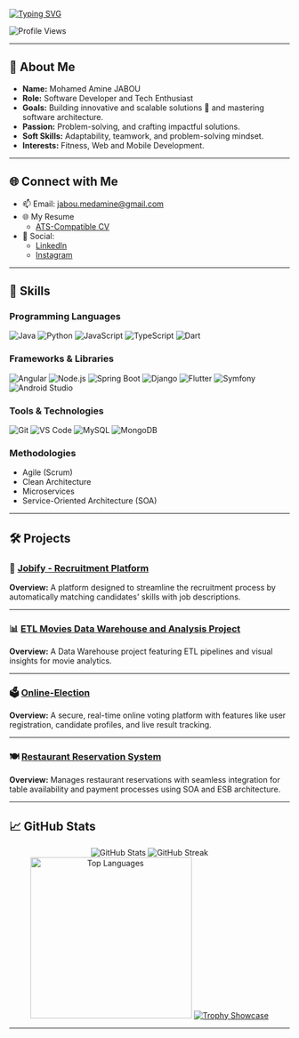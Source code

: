 <a href="https://git.io/typing-svg"><img src="https://readme-typing-svg.demolab.com?font=Fira+Code&weight=700&size=28&duration=2500&pause=1200&color=82D1FF&center=true&vCenter=true&width=800&lines=Hello%F0%9F%91%8B%2C+I'm+Mohamed+Amine+JABOU;" alt="Typing SVG" /></a>

<p align="left">
    <img src="https://komarev.com/ghpvc/?username=MeDjb10&label=Profile%20views&color=82D1F0&style=for-the-badge" alt="Profile Views" />
</p>

---

## 👋 About Me
- **Name:** Mohamed Amine JABOU
- **Role:** Software Developer and Tech Enthusiast
- **Goals:** Building innovative and scalable solutions 🚀 and mastering software architecture.
- **Passion:** Problem-solving, and crafting impactful solutions.
- **Soft Skills:** Adaptability, teamwork, and problem-solving mindset.
- **Interests:** Fitness, Web and Mobile Development.

---

## 🌐 Connect with Me
- 📫 Email: [jabou.medamine@gmail.com](mailto:jabou.medamine@gmail.com)
- 🌐 My Resume
    - [ATS-Compatible CV](https://github.com/MeDjb10/MeDjb10/blob/main/JabouMohamedAmine-PFE-CV.pdf)
- 📱 Social:
  - [LinkedIn](https://www.linkedin.com/in/mohamed-amine-jabou-7b1980337/)
  - [Instagram](https://www.instagram.com/medaminejb_03/)

---

## 🔧 Skills

### Programming Languages
![Java](https://img.shields.io/badge/Java-FF4500?style=for-the-badge&logo=java&logoColor=white)
![Python](https://img.shields.io/badge/Python-FFD700?style=for-the-badge&logo=python&logoColor=darkgreen)
![JavaScript](https://img.shields.io/badge/JavaScript-FFC107?style=for-the-badge&logo=javascript&logoColor=black)
![TypeScript](https://img.shields.io/badge/TypeScript-1E90FF?style=for-the-badge&logo=typescript&logoColor=white)
![Dart](https://img.shields.io/badge/Dart-00B0B9?style=for-the-badge&logo=dart&logoColor=white)

### Frameworks & Libraries
![Angular](https://img.shields.io/badge/Angular-FF0000?style=for-the-badge&logo=angular&logoColor=white)
![Node.js](https://img.shields.io/badge/Node.js-32CD32?style=for-the-badge&logo=node.js&logoColor=white)
![Spring Boot](https://img.shields.io/badge/Spring_Boot-00FA9A?style=for-the-badge&logo=spring-boot&logoColor=white)
![Django](https://img.shields.io/badge/Django-228B22?style=for-the-badge&logo=django&logoColor=white)
![Flutter](https://img.shields.io/badge/Flutter-02569B?style=for-the-badge&logo=flutter&logoColor=white)
![Symfony](https://img.shields.io/badge/Symfony-000000?style=for-the-badge&logo=symfony&logoColor=white)
![Android Studio](https://img.shields.io/badge/Android_Studio-00FF7F?style=for-the-badge&logo=android-studio&logoColor=white)

### Tools & Technologies
![Git](https://img.shields.io/badge/Git-F05032?style=for-the-badge&logo=git&logoColor=white)
![VS Code](https://img.shields.io/badge/VS_Code-007ACC?style=for-the-badge&logo=visual-studio-code&logoColor=white)
![MySQL](https://img.shields.io/badge/MySQL-4479A1?style=for-the-badge&logo=mysql&logoColor=white)
![MongoDB](https://img.shields.io/badge/MongoDB-4EA94B?style=for-the-badge&logo=mongodb&logoColor=white)

### Methodologies
- Agile (Scrum)
- Clean Architecture
- Microservices
- Service-Oriented Architecture (SOA)

---

## 🛠️ Projects

### 🚀 [Jobify - Recruitment Platform](https://github.com/MeDjb10/Jobify)
**Overview:** A platform designed to streamline the recruitment process by automatically matching candidates' skills with job descriptions.

---

### 📊 [ETL Movies Data Warehouse and Analysis Project](https://github.com/MeDjb10/ETL-Movies-Data-Warehouse--Analysis-Project)
**Overview:** A Data Warehouse project featuring ETL pipelines and visual insights for movie analytics.

---

### 🗳️ [Online-Election](https://github.com/MeDjb10/Online-Election)
**Overview:** A secure, real-time online voting platform with features like user registration, candidate profiles, and live result tracking.

---

### 🍽️ [Restaurant Reservation System](https://github.com/MeDjb10/SOA-ESB-restaurant-reservation-system)
**Overview:** Manages restaurant reservations with seamless integration for table availability and payment processes using SOA and ESB architecture.

---

## 📈 GitHub Stats
<div align="center">
    <img src="https://github-readme-stats.vercel.app/api?username=MeDjb10&show_icons=true&theme=radical" alt="GitHub Stats" />
    <img src="https://github-readme-streak-stats.herokuapp.com/?user=MeDjb10&theme=radical" alt="GitHub Streak" />
    <img
        src="https://github-readme-stats.vercel.app/api/top-langs?username=MeDjb10&show_icons=true&locale=en&theme=radical&hide_border=true&langs_count=3&hide=Less,Tcl,Cython,Cmake,SCSS"
        alt="Top Languages"
        width="290"
    />
    <a href="https://github.com/ryo-ma/github-profile-trophy">
        <img
            src="https://github-profile-trophy.vercel.app/?username=MeDjb10&theme=radical&no-frame=true&column=4&margin-w=15&margin-h=15"
            alt="Trophy Showcase"
        />
    </a>
</div>

---
